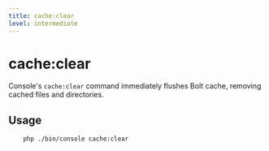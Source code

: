 ```yaml
---
title: cache:clear
level: intermediate
---
```

cache:clear
===========

Console's `cache:clear` command immediately flushes Bolt cache, removing cached
files and directories.

## Usage

```bash
    php ./bin/console cache:clear
```
